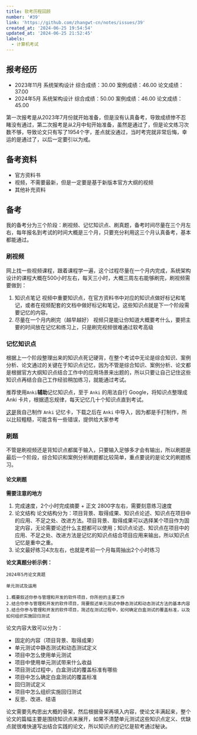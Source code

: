 ```yaml
---
title: 软考历程回顾
number: '#39'
link: 'https://github.com/zhangwt-cn/notes/issues/39'
created_at: '2024-06-25 19:54:54'
updated_at: '2024-06-25 21:52:45'
labels:
  - 计算机考试
---
```

## 报考经历
- 2023年11月 系统架构设计
综合成绩：30.00
案例成绩：46.00
论文成绩：37.00
- 2024年5月  系统架构设计
综合成绩：50.00
案例成绩：46.00
论文成绩：45.00

第一次报考是从2023年7月份就开始准备，但是没有认真备考，导致成绩惨不忍睹没有通过，第二次报考是从2月中旬开始准备，虽然是通过了，但是论文练习次数不够，导致论文只有写了1954个字，差点就没通过，当时考完就非常后悔，幸运的是通过了，以后一定要引以为戒。


## 备考资料
- 官方资料书
- 视频，不需要最新，但是一定要是基于新版本官方大纲的视频
- 其他补充资料

## 备考
我的备考分为三个阶段：刷视频、记忆知识点、刷真题，备考时间尽量在三个月左右，每年报名到考试的时间大概是三个月，只要充分利用这三个月认真备考，基本都能通过。


### 刷视频
网上找一些视频课程，跟着课程学一遍，这个过程尽量在一个月内完成，系统架构设计的课程大概在500小时左右，每天三小时，大概三周左右能够刷完，刷视频需要做到：
1. 知识点笔记
视频中重要知识点，在官方资料书中对应的知识点做好标记和笔记，或者在视频配套的文档中做好标记和笔记，这些知识点就是下一个阶段需要记忆的内容。
2. 尽量在一个月内刷完（越早越好）
视频只是能让你知道大概要考什么，要把主要的时间放在记忆和练习上，只是刷完视频很难通过软考高级

### 记忆知识点
根据上一个阶段整理出来的知识点死记硬背，在整个考试中无论是综合知识、案例分析、论文通过的关键在于知识点记忆，因为不管是综合知识、案例分析、论文都是根据官方大纲知识点结合工作中的应用场景来出题的，所以只要让自己记住这些知识点再结合自己工作经验稍加练习，就能通过考试。

推荐使用`Anki`**辅助**记忆知识点，至于 `Anki` 的用法自行 Google，将知识点整理成 Anki 卡片，根据遗忘规律，每天记忆几十个知识点直到考试。

[这是](https://pan.baidu.com/s/1F8bQk5_3g9dRu6MBRvwEhQ?pwd=unqr)我自己制作 `Anki` 记忆卡，下载之后在 `Anki` 中导入，因为都是手打制作，所以比较粗糙，可能含有一些错误，提供给大家参考



### 刷题
不管是刷视频还是背知识点都属于输入，只要输入足够多才会有输出，所以刷题是最后一个阶段，综合知识和案例分析刷题都比较简单，重点要说的是论文的刷题练习。

#### 论文刷题
**需要注意的地方**
1. 完成速度，2个小时完成摘要 + 正文 2800字左右，需要刻意练习速度
2. 论文结构
 论文结构分为：项目背景、取得成果、知识点论述、知识点在项目中的应用、不足之处、改进方法。项目背景、取得成果可以选择某个项目作为固定内容，无论需要论述什么主题都可以使用；知识点论述、知识点在项目中的应用、不足之处、改进方法是记忆的知识点结合项目应用来输出，所以知识点记忆是重中之重。
3. 论文最好练习4次左右，也就是考前一个月每周抽出2个小时练习


**论文真题分析示例：**
```
2024年5月论文真题

单元测试及运用

1.概要叙述你参与管理和开发的软件项目，你所担的主要工作
2.结合你参与管理和开发的软件项目，简要叙述单元测试中静态测试和动态测试方法的基本内容
3.结合你参与管理和开发的软件项目，简述在测试过程中，如何确定白盒测试的覆盖标准，以及如何组织实施回归测试

```
论文内容大致可以分为：
- 固定的内容（项目背景、取得成果）
- 单元测试中静态测试和动态测试定义
- 项目中怎么使用单元测试
- 项目中使用单元测试带来什么收益
- 项目测试过程中，白盒测试的覆盖标准有哪些
- 项目中怎么确定白盒测试的覆盖标准
- 回归测试定义
- 项目中怎么组织实施回归测试
- 反思、改进、结语

论文需要先构思出大概的骨架，然后根据骨架再填入内容，使论文丰满起来，整个论文的篇幅主要是围绕知识点来展开，如果不清楚单元测试这些知识点定义、优缺点就很难快速写出结合实践的论文，所以知识点的记忆是软考通过秘诀。



